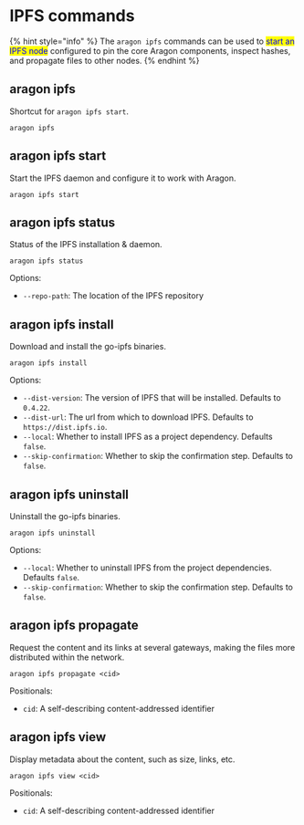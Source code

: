 # IPFS commands

{% hint style="info" %}
The `aragon ipfs` commands can be used to <mark style="color:blue;">start an IPFS node</mark> configured to pin the core Aragon components, inspect hashes, and propagate files to other nodes.
{% endhint %}

## aragon ipfs <a href="#aragon-ipfs" id="aragon-ipfs"></a>

Shortcut for `aragon ipfs start`.

```
aragon ipfs
```

## aragon ipfs start <a href="#aragon-ipfs-start" id="aragon-ipfs-start"></a>

Start the IPFS daemon and configure it to work with Aragon.

```
aragon ipfs start
```

## aragon ipfs status <a href="#aragon-ipfs-status" id="aragon-ipfs-status"></a>

Status of the IPFS installation & daemon.

```
aragon ipfs status
```

Options:

* `--repo-path`: The location of the IPFS repository

## aragon ipfs install <a href="#aragon-ipfs-install" id="aragon-ipfs-install"></a>

Download and install the go-ipfs binaries.

```
aragon ipfs install
```

Options:

* `--dist-version`: The version of IPFS that will be installed. Defaults to `0.4.22`.
* `--dist-url`: The url from which to download IPFS. Defaults to `https://dist.ipfs.io`.
* `--local`: Whether to install IPFS as a project dependency. Defaults `false`.
* `--skip-confirmation`: Whether to skip the confirmation step. Defaults to `false`.

## aragon ipfs uninstall <a href="#aragon-ipfs-uninstall" id="aragon-ipfs-uninstall"></a>

Uninstall the go-ipfs binaries.

```
aragon ipfs uninstall
```

Options:

* `--local`: Whether to uninstall IPFS from the project dependencies. Defaults `false`.
* `--skip-confirmation`: Whether to skip the confirmation step. Defaults to `false`.

## aragon ipfs propagate <a href="#aragon-ipfs-propagate" id="aragon-ipfs-propagate"></a>

Request the content and its links at several gateways, making the files more distributed within the network.

```
aragon ipfs propagate <cid>
```

Positionals:

* `cid`: A self-describing content-addressed identifier

## aragon ipfs view <a href="#aragon-ipfs-view" id="aragon-ipfs-view"></a>

Display metadata about the content, such as size, links, etc.

```
aragon ipfs view <cid>
```

Positionals:

* `cid`: A self-describing content-addressed identifier

